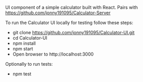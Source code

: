 UI component of a simple calculator built with React.
Pairs with https://github.com/jonny191095/Calculator-Server

To run the Calculator UI locally for testing follow these steps:
 - git clone https://github.com/jonny191095/Calculator-UI.git
 - cd Calculator-UI
 - npm install
 - npm start
 - Open browser to http://localhost:3000

Optionally to run tests:
 - npm test
